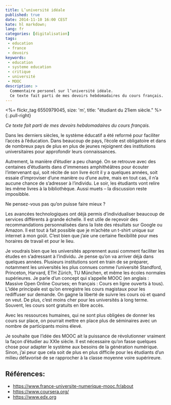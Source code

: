 ```yaml
---
title: L’université idéale
published: true
date: 2014-11-10 16:00 CEST
kate: hl markdown;
lang: fr
categories: [digitalisation]
tags:
 - education
 - france
 - devoirs
keywords:
 - education
 - systeme education
 - critique
 - université
 - MOOC
description: >
  Commentaire personel sur l’université idéale.
  Ce texte fait parti de mes devoirs hebdomadaires du cours français.
---
```


<%= flickr_tag 6550979045, size: 'm', title: "étudiant du 21ìem siècle." %>{:.pull-right}

*Ce texte fait parti de mes devoirs hebdomadaires du cours français.*

Dans les derniers siècles, le système éducatif a été reformé pour faciliter l’accès
à l’éducation. Dans beaucoup de pays, l’école est obligatoire et
dans de nombreux pays de plus en plus de jeunes rejoignent des institutions universitaires
pour approfondir leurs connaissances.

Autrement, la manière d’étudier a peu changé. On se retrouve avec des centaines d’étudiants
dans d'immenses amphithéâtres pour écouter l’intervenant qui, soit récite de son livre écrit
il y a quelques années, soit essaie d’improviser d’une manière ou d’une autre, mais en tout
cas, il n’a aucune chance de s’adresser à l’individu. Le soir, les étudiants vont relire les
même livres à la bibliothèque. Aussi muets – la discussion reste imposibble.

Ne pensez-vous pas qu’on puisse faire mieux ?

<!--more-->

Les avancées technologiques ont déjà permis d’individualiser beaucoup de services
différents à grande échelle. Il est utile de reçevoir des recommandations
personnalisées dans la liste des résultats sur Google ou Amazon. Il est tout à fait
possible que je m’achète un t-shirt unique sur internet à mon goût. C’est bien
que j’aie une certaine flexibilité pour mes horaires de travail et pour le lieu.

Je voudrais bien que les universités apprennent aussi comment faciliter
les études en s’adressant à l’individu. Je pense qu’on va arriver déjà dans quelques
années. Plusieurs institutions sont en train de se préparer, notamment les universités
les plus connues comme l’université Standford, Princeton, Harvard, ETH Zürich, TU
München, et même les écoles normales supérieures. Je parle d’un concept
qui s’appelle MOOC (en anglais : Massive Open Online Courses; en français : Cours
en ligne ouverts à tous). L’idée principale est qu’on enregistre les cours
magistaux pour les rediffuser sur demande. On gagne la liberté de suivre les cours
où et quand on veut. De plus, c’est moins cher pour les universités à long terme.
Souvent, les cours sont gratuits en libre accès.

Avec les ressources humaines, qui ne sont plus obligées de donner les cours sur place,
on pourrait mettre en place plus de séminaires avec un nombre de participants moins
élevé.

Je souhaite que l’idée des MOOC ait la puissance de révolutionner vraiment la façon
d’étudier au XXIe siècle. Il est nécessaire qu’on fasse quelques chose pour
adapter le système aux besoins de la génération numérique. Sinon, j’ai peur que
cela soit de plus en plus difficile pour les étudiants d’un milieu défavorisé de
se rapprocher à la classe moyenne voire supérireure.

## Références:
- <https://www.france-universite-numerique-mooc.fr/about>
- <https://www.coursera.org/>
- <https://www.edx.org>
